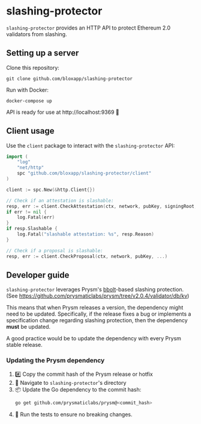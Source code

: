 # slashing-protector

`slashing-protector` provides an HTTP API to protect Ethereum 2.0 validators from slashing.

## Setting up a server

Clone this repository:
```
git clone github.com/bloxapp/slashing-protector
```

Run with Docker:
```
docker-compose up
```

API is ready for use at http://localhost:9369 🤙

## Client usage

Use the `client` package to interact with the `slashing-protector` API:

```go
import (
    "log"
    "net/http"
    spc "github.com/bloxapp/slashing-protector/client"
)

client := spc.New(&http.Client{})

// Check if an attestation is slashable:
resp, err := client.CheckAttestation(ctx, network, pubKey, signingRoot, &phase0.Attestation{...})
if err != nil {
    log.Fatal(err)
}
if resp.Slashable {
    log.Fatal("slashable attestation: %s", resp.Reason)
}

// Check if a proposal is slashable:
resp, err := client.CheckProposal(ctx, network, pubKey, ...)
```

## Developer guide

`slashing-protector` leverages Prysm's [bbolt](https://github.com/etcd-io/bbolt)-based slashing protection. (See https://github.com/prysmaticlabs/prysm/tree/v2.0.4/validator/db/kv)

This means that when Prysm releases a version, the dependency might need to be updated. Specifically, if the release fixes a bug or implements a specification change regarding slashing protection, then the dependency **must** be updated.

A good practice would be to update the dependency with every Prysm stable release.

### Updating the Prysm dependency

1. #️⃣ Copy the commit hash of the Prysm release or hotfix
2. 📁 Navigate to `slashing-protector`'s directory
3. 📦 Update the Go dependency to the commit hash:
    ```bash
    go get github.com/prysmaticlabs/prysm@<commit_hash>
    ```
4. 🧪 Run the tests to ensure no breaking changes.